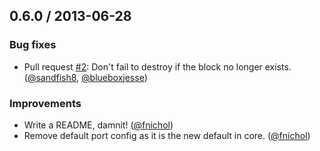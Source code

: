 ## 0.6.0 / 2013-06-28

### Bug fixes

* Pull request [#2][]: Don't fail to destroy if the block no longer exists. ([@sandfish8][], [@blueboxjesse][])

### Improvements

* Write a README, damnit! ([@fnichol][])
* Remove default port config as it is the new default in core. ([@fnichol][])


<!--- The following link definition list is generated by PimpMyChangelog --->
[#2]: https://github.com/blueboxgroup/kitchen-bluebox/issues/2
[@blueboxjesse]: https://github.com/blueboxjesse
[@fnichol]: https://github.com/fnichol
[@sandfish8]: https://github.com/sandfish8
